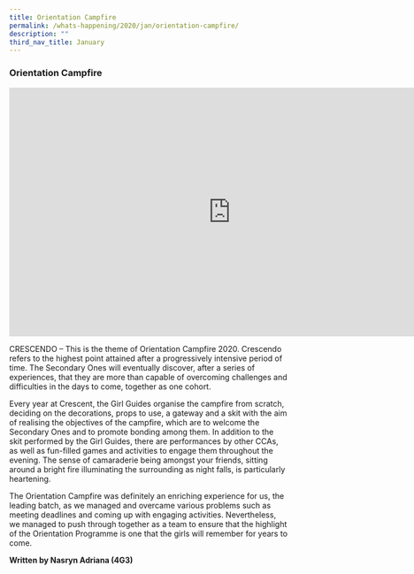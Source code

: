 ```yaml
---
title: Orientation Campfire
permalink: /whats-happening/2020/jan/orientation-campfire/
description: ""
third_nav_title: January
---
```

### **Orientation Campfire**

<iframe allowfullscreen="true" height="450" width="800" frameborder="0" src="https://docs.google.com/presentation/d/e/2PACX-1vSlwkzr8cXycVZDlDCTKmBFyMCH4Wn7CCkNa3Rhcq00ZTPrasr8nO2FJIID7jMAkHfPaTBSM-q9i6jU/embed?start=false&amp;loop=false&amp;delayms=3000"></iframe>

CRESCENDO – This is the theme of Orientation Campfire 2020. Crescendo refers to the highest point attained after a progressively intensive period of time. The Secondary Ones will eventually discover, after a series of experiences, that they are more than capable of overcoming challenges and difficulties in the days to come, together as one cohort.

Every year at Crescent, the Girl Guides organise the campfire from scratch, deciding on the decorations, props to use, a gateway and a skit with the aim of realising the objectives of the campfire, which are to welcome the Secondary Ones and to promote bonding among them. In addition to the skit performed by the Girl Guides, there are performances by other CCAs, as well as fun-filled games and activities to engage them throughout the evening. The sense of camaraderie being amongst your friends, sitting around a bright fire illuminating the surrounding as night falls, is particularly heartening.  

The Orientation Campfire was definitely an enriching experience for us, the leading batch, as we managed and overcame various problems such as meeting deadlines and coming up with engaging activities. Nevertheless, we managed to push through together as a team to ensure that the highlight of the Orientation Programme is one that the girls will remember for years to come.

**Written by Nasryn Adriana (4G3)**